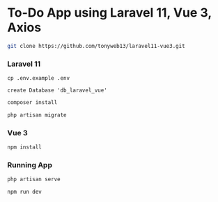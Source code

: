
# To-Do App using Laravel 11, Vue 3, Axios

```bash
git clone https://github.com/tonyweb13/laravel11-vue3.git
```

### Laravel 11
`cp .env.example .env`

`create Database 'db_laravel_vue'`

```bash
composer install
```

```bash
php artisan migrate
```

### Vue 3
```bash
npm install
```

### Running App
```bash
php artisan serve
```

```bash
npm run dev
```
